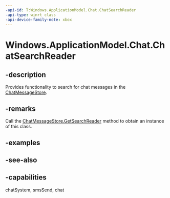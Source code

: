 ```yaml
---
-api-id: T:Windows.ApplicationModel.Chat.ChatSearchReader
-api-type: winrt class
-api-device-family-note: xbox
---
```


<!-- Class syntax.
public class ChatSearchReader : Windows.ApplicationModel.Chat.IChatSearchReader
-->

# Windows.ApplicationModel.Chat.ChatSearchReader

## -description
Provides functionality to search for chat messages in the [ChatMessageStore](chatmessagestore.md).

## -remarks
Call the [ChatMessageStore.GetSearchReader](chatmessagestore_getsearchreader_1103843978.md) method to obtain an instance of this class.

## -examples

## -see-also

## -capabilities
chatSystem, smsSend, chat
